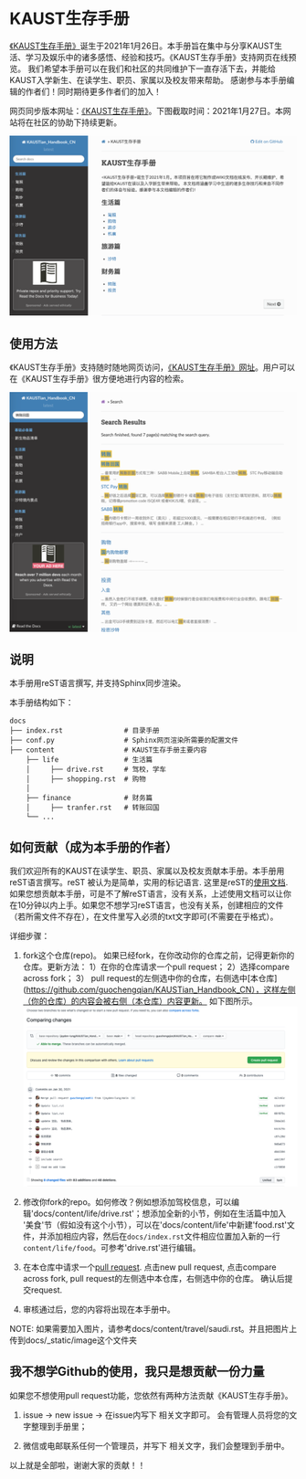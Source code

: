 # KAUST生存手册
[《KAUST生存手册》](https://kaustian-handbook-cn.readthedocs.io/en/latest/)诞生于2021年1月26日。本手册旨在集中与分享KAUST生活、学习及娱乐中的诸多感悟、经验和技巧。《KAUST生存手册》支持网页在线预览。 我们希望本手册可以在我们和社区的共同维护下一直存活下去，并能给KAUST入学新生、在读学生、职员、家属以及校友带来帮助。 感谢参与本手册编辑的作者们！同时期待更多作者们的加入！ 

网页同步版本网址：[《KAUST生存手册》](https://kaustian-handbook-cn.readthedocs.io/en/latest/)。下图截取时间：2021年1月27日。本网站将在社区的协助下持续更新。 

![KAUST生存手册网页](docs/_static/image/website.png)

## 使用方法
《KAUST生存手册》支持随时随地网页访问，[《KAUST生存手册》网址](https://kaustian-handbook-cn.readthedocs.io/en/latest/)。用户可以在《KAUST生存手册》很方便地进行内容的检索。 

![KAUST生存手册检索](docs/_static/image/search.png)


## 说明
本手册用reST语言撰写, 并支持Sphinx同步渲染。 

本手册结构如下：

    docs
    ├── index.rst               # 目录手册
    ├── conf.py                 # Sphinx网页渲染所需要的配置文件
    ├── content                 # KAUST生存手册主要内容
        ├── life                # 生活篇
        │     ├── drive.rst     # 驾校，学车
        │     ├── shopping.rst  # 购物
        │
        ├── finance             # 财务篇
        │     ├── tranfer.rst   # 转账回国
        └── ...

    
## 如何贡献（成为本手册的作者）
我们欢迎所有的KAUST在读学生、职员、家属以及校友贡献本手册。本手册用reST语言撰写。reST 被认为是简单，实用的标记语言. 这里是reST的[使用文档](https://zh-sphinx-doc.readthedocs.io/en/latest/rest.html). 如果您想贡献本手册，可是不了解reST语言，没有关系，上述使用文档可以让你在10分钟以内上手。如果您不想学习reST语言，也没有关系，创建相应的文件（若所需文件不存在），在文件里写入必须的txt文字即可(不需要在乎格式）。  

详细步骤：

1. fork这个仓库(repo)。 如果已经fork，在你改动你的仓库之前，记得更新你的仓库。更新方法： 1）在你的仓库请求一个pull request； 2）选择compare across fork； 3） pull request的左侧选中你的仓库，右侧选中[本仓库](https://github.com/guochengqian/KAUSTian_Handbook_CN），这样左侧（你的仓库）的内容会被右侧（本仓库）内容更新。 如下图所示。
![更新你的本地仓库](docs/_static/image/compare_change.png)

2. 修改你fork的repo。如何修改？例如想添加驾校信息，可以编辑'docs/content/life/drive.rst'；想添加全新的小节，例如在生活篇中加入 '美食'节（假如没有这个小节），可以在'docs/content/life'中新建'food.rst'文件，并添加相应内容，然后在`docs/index.rst`文件相应位置加入新的一行`content/life/food`。可参考'drive.rst'进行编辑。  

3. 在本仓库中请求一个[pull request](https://github.com/guochengqian/KAUSTian_Handbook_CN/pulls). 点击new pull request, 点击compare across fork, pull request的左侧选中本仓库，右侧选中你的仓库。 确认后提交request. 

4. 审核通过后，您的内容将出现在本手册中。


NOTE: 如果需要加入图片，请参考docs/content/travel/saudi.rst。并且把图片上传到docs/_static/image这个文件夹


## 我不想学Github的使用，我只是想贡献一份力量
如果您不想使用pull request功能，您依然有两种方法贡献《KAUST生存手册》。

1. issue -> new issue -> 在issue内写下 相关文字即可。 会有管理人员将您的文字整理到手册里； 

2. 微信或电邮联系任何一个管理员，并写下 相关文字，我们会整理到手册中。 


以上就是全部啦，谢谢大家的贡献！！



